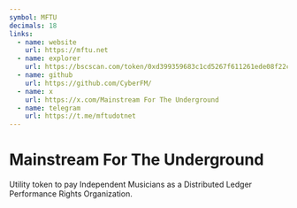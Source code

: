 ```yaml
---
symbol: MFTU
decimals: 18
links:
  - name: website
    url: https://mftu.net
  - name: explorer
    url: https://bscscan.com/token/0xd399359683c1cd5267f611261ede08f22ce9729f
  - name: github
    url: https://github.com/CyberFM/
  - name: x
    url: https://x.com/Mainstream For The Underground
  - name: telegram
    url: https://t.me/mftudotnet
---
```


# Mainstream For The Underground

Utility token to pay Independent Musicians as a Distributed Ledger Performance Rights Organization.
